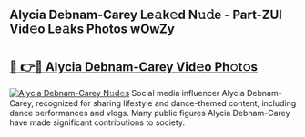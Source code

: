 ## Alycia Debnam-Carey Le𝚊k𝚎d N𝚞𝚍e - Part-ZUl Vid𝚎o Le𝚊ks Photos wOwZy

# <h2><a href="http://fbdw49.evod.top/?m=Alycia+Debnam-Carey">🔗 👉🔴 Alycia Debnam-Carey Vid𝚎o Ph𝚘t𝚘s</a></h2>

[![Alycia Debnam-Carey N𝚞d𝚎s](https://i.imgur.com/8V9OHl7.gif)](http://fbdw49.evod.top/?m=Alycia+Debnam-Carey)
Social media influencer Alycia Debnam-Carey, recognized for sharing lifestyle and dance-themed content, including dance performances and vlogs. Many public figures Alycia Debnam-Carey have made significant contributions to society. 

